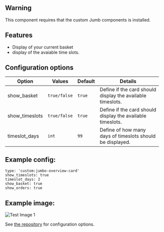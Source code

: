 ## Warning
This component requires that the custom Jumb components is installed.

## Features

* Display of your current basket
* display of the avaiable time slots.

## Configuration options
Option          | Values        | Default   | Details
--              | -             | -         | -
show_basket | `true/false` | `true` | Define if the card should display the available timeslots.
show_timeslots | `true/false` | `true` | Define if the card should display the available timeslots.
timeslot_days | `int` | `99` | Define of how many days of timeslots should be displayed.


## Example config:

```title: Jumbo card
type: 'custom:jumbo-overview-card'
show_timeslots: true
timeslot_days: 2
show_basket: true
show_orders: true
```

## Example image:
![Test Image 1](https://github.com/Voxxie/lovelace-jumbo-card/blob/master/images/Examplecard.png)



See <a href="https://github.com/voxxie/home-assistant-jumbo-card" target="_blank">the repository</a> for configuration options.
